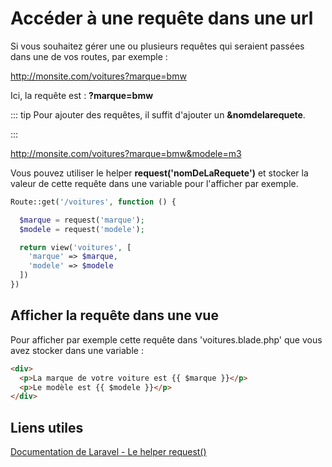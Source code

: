 # Accéder à une requête dans une url

Si vous souhaitez gérer une ou plusieurs requêtes qui seraient passées dans une de vos routes, par exemple :

http://monsite.com/voitures?marque=bmw

Ici, la requête est : **?marque=bmw**

::: tip
Pour ajouter des requêtes, il suffit d'ajouter un **&nomdelarequete**.

:::

http://monsite.com/voitures?marque=bmw&modele=m3

Vous pouvez utiliser le helper **request('nomDeLaRequete')** et stocker la valeur de cette requête dans une variable pour l'afficher par exemple.

```php
Route::get('/voitures', function () {

  $marque = request('marque');
  $modele = request('modele');

  return view('voitures', [
    'marque' => $marque,
    'modele' => $modele
  ])
})
```

## Afficher la requête dans une vue

Pour afficher par exemple cette requête dans 'voitures.blade.php' que vous avez stocker dans une variable :

```html
<div>
  <p>La marque de votre voiture est {{ $marque }}</p>
  <p>Le modèle est {{ $modele }}</p>
</div>
```

## Liens utiles

[Documentation de Laravel - Le helper request()](https://laravel.com/docs/8.x/helpers#method-request)
